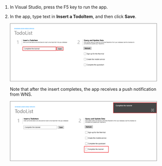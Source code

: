 
1. In Visual Studio, press the F5 key to run the app.

2. In the app, type text in **Insert a TodoItem**, and then click **Save**.

   	![](./media/mobile-services-windows-store-test-push/mobile-quickstart-push1.png)

   	Note that after the insert completes, the app receives a push notification from WNS.

   	![](./media/mobile-services-windows-store-test-push/mobile-quickstart-push2.png)
<!--HONumber=27-->
